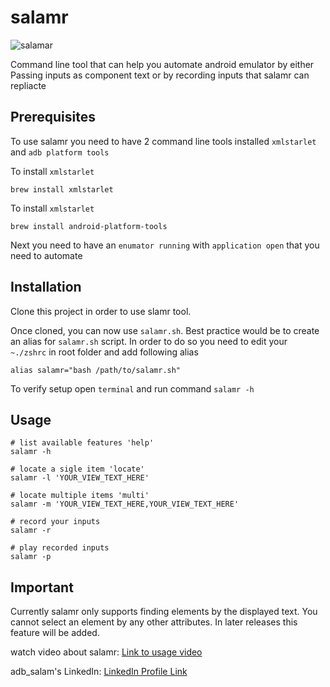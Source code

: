 # salamr
![salamar](https://img.shields.io/badge/salamr_command_line-Experimental_1.0.0-blue)

Command line tool that can help you automate android emulator by either Passing inputs as component text or by recording inputs that salamr can repliacte

## Prerequisites
To use salamr you need to have 2 command line tools installed `xmlstarlet` and `adb platform tools`

To install `xmlstarlet`
```shell
brew install xmlstarlet
```

To install `xmlstarlet`
```shell
brew install android-platform-tools
```

Next you need to have an `enumator running` with `application open` that you need to automate

## Installation

Clone this project in order to use slamr tool.

Once cloned, you can now use `salamr.sh`. Best practice would be to create an alias for `salamr.sh` script. In order to do so you need to edit your `~./zshrc` in root folder and add following alias

```shell
alias salamr="bash /path/to/salamr.sh"
```

To verify setup open `terminal` and run command `salamr -h`

## Usage

```shell
# list available features 'help'
salamr -h 

# locate a sigle item 'locate'
salamr -l 'YOUR_VIEW_TEXT_HERE'

# locate multiple items 'multi'
salamr -m 'YOUR_VIEW_TEXT_HERE,YOUR_VIEW_TEXT_HERE'

# record your inputs
salamr -r

# play recorded inputs
salamr -p
```

## Important

Currently salamr only supports finding elements by the displayed text. You cannot select an element by any other attributes. In later releases this feature will be added.

watch video about salamr: [Link to usage video](https://www.linkedin.com/posts/muhammad-abdulsalam-1253a7178_salamr-salam-run-a-command-line-tool-activity-7173786881824817152-cMYG?utm_source=share&utm_medium=member_desktop)

adb_salam's LinkedIn: [LinkedIn Profile Link](https://www.linkedin.com/in/muhammad-abdulsalam-1253a7178/)
